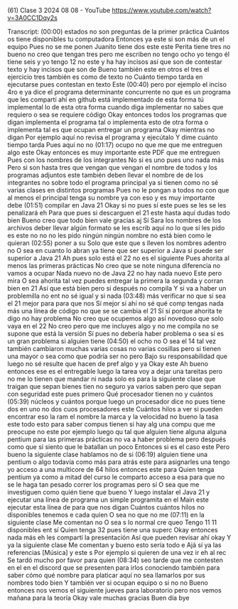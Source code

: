 (61) Clase 3 2024 08 08 - YouTube
https://www.youtube.com/watch?v=3A0CC1Dqy2s

Transcript:
(00:00) estados no son preguntas de la primer práctica Cuántos os tiene disponibles tu computadora Entonces ya este si son más de un el equipo Pues no se me ponen Juanito tiene dos este este Perita tiene tres no bueno no creo que tengan tres pero me escriben no tengo ocho yo tengo él tiene seis y yo tengo 12 no este y ha hay incisos así que son de contestar texto y hay incisos que son de Bueno también este en otros el tres el ejercicio tres también es como de texto no Cuánto tiempo tarda en ejecutarse pues contestan en texto Este
(00:40) pero por ejemplo el inciso 4ro e ya dice el programa determinante concurrente no que es un programa que les compartí ahí en github está implementado de esta forma tú implemental lo de esta otra forma cuando diga implementar no sabes que requiero o sea se requiere código Okay entonces todos los programas que digan implementa el programa tal o implementa esto de otra forma o implementa tal es que ocupan entregar un programa Okay mientras no digan Por ejemplo aquí no revisa el programa y ejecútalo Y dime cuánto tiempo tarda Pues aquí no no
(01:17) ocupo no que me que me entreguen algo este Okay entonces es muy importante este PDF que me entreguen Pues con los nombres de los integrantes No si es uno pues uno nada más Pero si son hasta tres que vengan que vengan el nombre de todos y los programas adjuntos este también deben llevar el nombre de de los integrantes no sobre todo el programa principal ya si tienen como no sé varias clases en distintos programas Pues no le pongan a todos no con que al menos el principal tenga su nombre ya con eso y es muy importante debe
(01:51) compilar en Java 21 Okay si no pues sí este pues se les se les penalizará eh Para que pues si descarguen el 21 este hasta aquí dudas todo bien Bueno creo que todo bien vale gracias aj Sí Sara los nombres de los archivos deber llevar algún formato se les escrib aquí no lo que sí les pido es este no no no les pido ningún ningún nombre no está bien como le quieran
(02:55) poner a su Solo que este que s lleven los nombres adentro no O sea en cuanto lo abran ya tiene que ser superior a Java si puede ser superior a Java 21 Ah pues solo está el 22 no es el siguiente Pues ahorita al menos las primeras prácticas No creo que se note ninguna diferencia no vamos a ocupar Nada nuevo no de Java 22 no hay nada nuevo Este pero mira O sea ahorita tal vez puedes entregar la primera la segunda y corran bien en 21 Así que está bien pero si después no compila Y si va a haber un problemilla no ent no sé igual y si nada
(03:48) más verificar no que si sea el 21 mejor para para que nos Sí mejor si ahí no sé qué comp tengas nada más una línea de código no que se se cambia el 21 Sí sí porque ahorita te digo no hay problema No creo que ocupemos algo así novedoso que solo vaya en el 22 No creo pero que me incluyes algo y no me compila no se supone que está la versión Sí pues no debería haber problema o sea si es un gran problema si alguien tiene
(04:50) el ocho no O sea el 14 tal vez también cambiaron muchas varias cosas no varias cosillas pero si tienen una mayor o sea como que podría ser no pero Bajo su responsabilidad que luego no sé resulte que hacen de pref algo y ya Okay este Ah bueno entonces ese es el entregable luego la tarea voy a dejar una tareitas pero no me lo tienen que mandar ni nada solo es para la siguiente clase que traigan que sepan bienes tien no seguro ya varios saben pero que sepan con seguridad este pues primero Qué procesador tienen no y cuántos
(05:39) núcleos y cuántos porque luego un procesador dice no pues tiene dos en uno no dos cuos procesadores este Cuántos hilos a ver si pueden encontrar eso la ram el nombre la marca y la velocidad no bueno la tasa este todo esto para saber compus tienen si hay alg una compu que me preocupe no este por ejemplo luego qu tal que alguien tiene alguna alguna pentium para las primeras prácticas no va a haber problema pero después como que sí siento que le batallan un poco Entonces si es el caso este Pero bueno la siguiente clase hablamos no de si
(06:19) alguien tiene una pentium o algo todavía como más para atrás este para asignarles una tengo yo acceso a una multicore de 64 hilos entonces este para Quien tenga pentium ya como a mitad del curso le comparto acceso a esa para que no se le haga tan pesado correr los programas pero sí O sea que me investiguen como quién tiene que bueno Y luego instalar el Java 21 y ejecutar una línea de programa un simple programita en el Main este ejecutar esta línea de para que nos digan Cuántos cuántos hilos no disponibles tenemos e cada quien O sea no que no me
(07:11) en la siguiente clase Me comentan no O sea s lo normal cre queo Tengo 11 11 disponibles ent sí Quien tenga 32 pues tiene una superc Okay entonces nada más eh les compartí la presentación Así que pueden revisar ahí okay Y ya la siguiente clase Me comentan y bueno esto sería todo e Ajá sí ya las referencias [Música] y este s Por ejemplo si quieren de una vez ir eh al rec Se tardó mucho por favor para quien
(08:34) seo tarde que me contesten en el en el discord que se presenten para irlos conociendo también para saber cómo qué nombre para platicar aquí no sea llamarlos por sus nombres todo bien Y también ver si ocupan equipo o si no no Bueno entonces nos vemos el siguiente jueves para laboratorio pero nos vemos mañana para la teoría Okay vale muchas gracias Buen día bye
